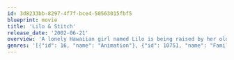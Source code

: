 ```yaml
---
id: 3d8233bb-8297-4f7f-bce4-50563015fbf5
blueprint: movie
title: 'Lilo & Stitch'
release_date: '2002-06-21'
overview: 'A lonely Hawaiian girl named Lilo is being raised by her older sister, Nani, after their parents die -- under the watch of social worker Cobra Bubbles. When Lilo adopts a funny-looking dog and names him "Stitch," she doesn''t realize her new best friend is a wacky alien created by mad scientist Dr. Jumba.'
genres: '[{"id": 16, "name": "Animation"}, {"id": 10751, "name": "Family"}]'
---
```

